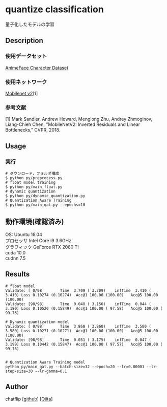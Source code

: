 quantize classification
====
量子化したモデルの学習

## Description
### 使用データセット
[AnimeFace Character Dataset](http://www.nurs.or.jp/%7Enagadomi/animeface-character-dataset/README.html)

### 使用ネットワーク
[Mobilenet v2](https://arxiv.org/abs/1801.04381)[1]

### 参考文献
[1] Mark Sandler, Andrew Howard, Menglong Zhu, Andrey Zhmoginov, Liang-Chieh Chen, 
"MobileNetV2: Inverted Residuals and Linear Bottlenecks," CVPR, 2018.  

## Usage
### 実行
```
# ダウンロード，フォルダ構成
$ python py/preprocess.py
# float model training
$ python py/main_float.py
# dynamic quantization
$ python py/dynamic_quantization.py
# Quantization Aware Training
$ python py/main_qat.py --epochs=10
```

## 動作環境(確認済み)
OS: Ubuntu 16.04  
プロセッサ Intel Core i9 3.6GHz  
グラフィック GeForce RTX 2080 Ti  
cuda 10.0  
cudnn 7.5  

## Results
```
# float model  
Validate: [ 0/98]       Time  3.709 ( 3.709)    infTime  3.410 ( 3.410) Loss 0.10274 (0.10274)  Acc@1 100.00 (100.00)   Acc@5 100.00 (100.00)
Validate: [98/98]       Time  0.048 ( 3.156)    infTime  0.044 ( 3.180) Loss 0.10520 (0.15849)  Acc@1 100.00 ( 97.58)   Acc@5 100.00 ( 99.76)

# Dynamic quantization model  
Validate: [ 0/98]       Time  3.860 ( 3.860)    infTime  3.580 ( 3.580) Loss 0.10271 (0.10271)  Acc@1 100.00 (100.00)   Acc@5 100.00 (100.00)
Validate: [98/98]       Time  0.051 ( 3.175)    infTime  0.047 ( 3.199) Loss 0.10442 (0.15847)  Acc@1 100.00 ( 97.57)   Acc@5 100.00 ( 99.76)


# Quantization Aware Training model  
python py/main_qat.py --batch-size=32 --epoch=20 --lr=0.00001 --lr-step-size=30 --lr-gamma=0.1  

```

## Author
chatflip
[[github](https://github.com/chatflip)]
[[Qiita](https://qiita.com/chat-flip)]  